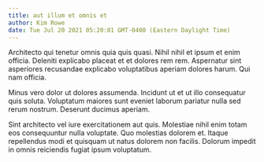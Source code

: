 ```yaml
---
title: aut illum et omnis et
author: Kim Rowe
date: Tue Jul 20 2021 05:20:01 GMT-0400 (Eastern Daylight Time)
---
```

Architecto qui tenetur omnis quia quis quasi. Nihil nihil et ipsum et enim officia. Deleniti explicabo placeat et et dolores rem rem. Aspernatur sint asperiores recusandae explicabo voluptatibus aperiam dolores harum. Qui nam officia.

 Minus vero dolor ut dolores assumenda. Incidunt ut et ut illo consequatur quis soluta. Voluptatum maiores sunt eveniet laborum pariatur nulla sed rerum nostrum. Deserunt ducimus aperiam.

 Sint architecto vel iure exercitationem aut quis. Molestiae nihil enim totam eos consequuntur nulla voluptate. Quo molestias dolorem et. Itaque repellendus modi et quisquam ut natus dolorem non facilis. Dolorum impedit in omnis reiciendis fugiat ipsum voluptatum.